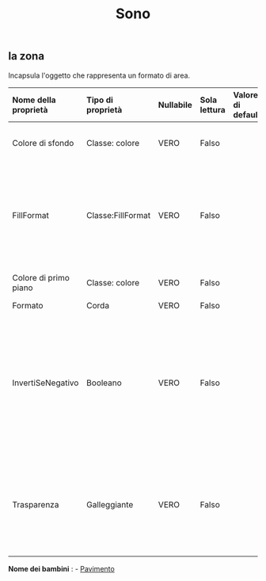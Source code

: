 ﻿---
title: Sono
second_title: Aspose.Cells Cloud Documen
type: docs
url: /it/specification/model/area/
description: "Aspose.Cells Specifica modello Cloud: Area. Gestisci facilmente Excel e altri fogli di calcolo con funzionalità come apertura, generazione, modifica, divisione, unione, confronto e conversione"
kwords: Excel, Office, Foglio di calcolo, Cloud REST API, Area
weight: 50
---
## **la zona**

 Incapsula l'oggetto che rappresenta un formato di area.

| Nome della proprietà| Tipo di proprietà| Nullabile| Sola lettura| Valore di default| Descrizione|
|:- |:- |:- |:- |:- |:- |
| Colore di sfondo| Classe: colore| VERO| Falso|| Ottiene o imposta lo sfondo del file .|
| FillFormat| Classe:FillFormat| VERO| Falso|| Rappresenta un oggetto che contiene proprietà di formattazione del riempimento per il grafico o la forma specificata.|
| Colore di primo piano| Classe: colore| VERO| Falso|| Ottiene o imposta il primo piano.|
| Formato| Corda| VERO| Falso|||
| InvertiSeNegativo| Booleano| VERO| Falso|| Se la proprietà è vera e il valore del punto del grafico è un numero negativo, il colore di primo piano e il colore di sfondo verranno scambiati.|
| Trasparenza| Galleggiante| VERO| Falso|| Restituisce o imposta il grado di trasparenza dell'area come un valore compreso tra 0,0 (opaco) e 1,0 (chiaro).|

**Nome dei bambini** : 
	-  [Pavimento](floor) 
